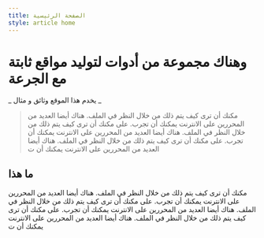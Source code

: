 ```yaml
---
title: الصفحة الرئيسية
style: article home
---
```


# وهناك مجموعة من أدوات لتوليد مواقع ثابتة مع الجرعة

_ يخدم هذا الموقع وثائق و مثال _

> مكنك أن ترى كيف يتم ذلك من خلال النظر في الملف. هناك أيضا العديد من المحررين على الانترنت يمكنك أن تجرب. على مكنك أن ترى كيف يتم ذلك من خلال النظر في الملف. هناك أيضا العديد من المحررين على الانترنت يمكنك أن تجرب. على مكنك أن ترى كيف يتم ذلك من خلال النظر في الملف. هناك أيضا العديد من المحررين على الانترنت يمكنك أن ت 

## ما هذا

مكنك أن ترى كيف يتم ذلك من خلال النظر في الملف. هناك أيضا العديد من المحررين على الانترنت يمكنك أن تجرب. على مكنك أن ترى كيف يتم ذلك من خلال النظر في الملف. هناك أيضا العديد من المحررين على الانترنت يمكنك أن تجرب. على مكنك أن ترى كيف يتم ذلك من خلال النظر في الملف. هناك أيضا العديد من المحررين على الانترنت يمكنك أن ت
